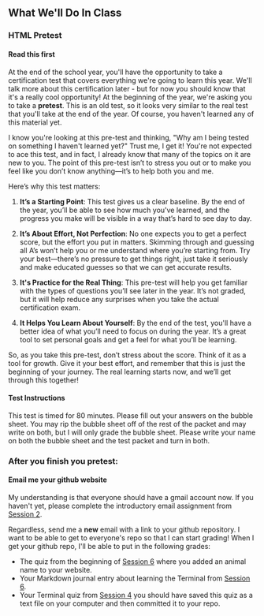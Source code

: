 
## What We'll Do In Class

### HTML Pretest

#### Read this first

At the end of the school year, you'll have the opportunity to take a certification test that covers everything we're going to learn this year. We'll talk more about this certification later - but for now you should know that it's a really cool opportunity! At the beginning of the year, we're asking you to take a **pretest**. This is an old test, so it looks very similar to the real test that you'll take at the end of the year. Of course, you haven't learned any of this material yet.

I know you're looking at this pre-test and thinking, "Why am I being tested on something I haven't learned yet?" Trust me, I get it! You're not expected to ace this test, and in fact, I already know that many of the topics on it are new to you. The point of this pre-test isn’t to stress you out or to make you feel like you don’t know anything—it’s to help both you and me.

Here’s why this test matters:

1. **It’s a Starting Point**: This test gives us a clear baseline. By the end of the year, you’ll be able to see how much you've learned, and the progress you make will be visible in a way that’s hard to see day to day.
  
2. **It’s About Effort, Not Perfection**: No one expects you to get a perfect score, but the effort you put in matters. Skimming through and guessing all A’s won’t help you or me understand where you’re starting from. Try your best—there’s no pressure to get things right, just take it seriously and make educated guesses so that we can get accurate results.

3. **It's Practice for the Real Thing**: This pre-test will help you get familiar with the types of questions you’ll see later in the year. It’s not graded, but it will help reduce any surprises when you take the actual certification exam.

4. **It Helps You Learn About Yourself**: By the end of the test, you'll have a better idea of what you’ll need to focus on during the year. It’s a great tool to set personal goals and get a feel for what you’ll be learning.

So, as you take this pre-test, don’t stress about the score. Think of it as a tool for growth. Give it your best effort, and remember that this is just the beginning of your journey. The real learning starts now, and we’ll get through this together!

#### Test Instructions

This test is timed for 80 minutes. Please fill out your answers on the bubble sheet. You may rip the bubble sheet off of the rest of the packet and may write on both, but I will only grade the bubble sheet. Please write your name on both the bubble sheet and the test packet and turn in both. 

### After you finish you pretest:

#### Email me your github website

My understanding is that everyone should have a gmail account now. If you haven't yet, please complete the introductory email assignment from [Session 2](./session.html?num=02).

Regardless, send me a **new** email with a link to your github repository. I want to be able to get to everyone's repo so that I can start grading! When I get your github repo, I'll be able to put in the following grades:

- The quiz from the beginning of [Session 6](./session.html?num=06) where you added an animal name to your website. 
- Your Markdown journal entry about learning the Terminal from [Session 6](./session.html?num=06). 
- Your Terminal quiz from [Session 4](./session.html?num=04) you should have saved this quiz as a text file on your computer and then committed it to your repo.

